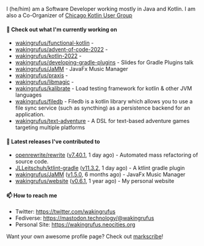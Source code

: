I (he/him) am a Software Developer working mostly in Java and Kotlin.
I am also a Co-Organizer of [Chicago Kotlin User Group](https://github.com/chicagokotlin)

#### 🌱 Check out what I'm currently working on

- [wakingrufus/functional-kotlin](https://github.com/wakingrufus/functional-kotlin) - 
- [wakingrufus/advent-of-code-2022](https://github.com/wakingrufus/advent-of-code-2022) - 
- [wakingrufus/kotlin-2022](https://github.com/wakingrufus/kotlin-2022) - 
- [wakingrufus/developing-gradle-plugins](https://github.com/wakingrufus/developing-gradle-plugins) - Slides for Gradle Plugins talk
- [wakingrufus/JaMM](https://github.com/wakingrufus/JaMM) - JavaFx Music Manager
- [wakingrufus/praxis](https://github.com/wakingrufus/praxis) - 
- [wakingrufus/libmagic](https://github.com/wakingrufus/libmagic) - 
- [wakingrufus/kalibrate](https://github.com/wakingrufus/kalibrate) - Load testing framework for kotlin &amp; other JVM languages
- [wakingrufus/filedb](https://github.com/wakingrufus/filedb) - Filedb is a kotlin library which allows you to use a file sync service (such as syncthing) as a persistence backend for an application.
- [wakingrufus/text-adventure](https://github.com/wakingrufus/text-adventure) - A DSL for text-based adventure games targeting multiple platforms

#### 🔭 Latest releases I've contributed to

- [openrewrite/rewrite](https://github.com/openrewrite/rewrite) ([v7.40.1](https://github.com/openrewrite/rewrite/releases/tag/v7.40.1), 1 day ago) - Automated mass refactoring of source code.
- [JLLeitschuh/ktlint-gradle](https://github.com/JLLeitschuh/ktlint-gradle) ([v11.3.2](https://github.com/JLLeitschuh/ktlint-gradle/releases/tag/v11.3.2), 1 day ago) - A ktlint gradle plugin
- [wakingrufus/JaMM](https://github.com/wakingrufus/JaMM) ([v1.5.0](https://github.com/wakingrufus/JaMM/releases/tag/v1.5.0), 6 months ago) - JavaFx Music Manager
- [wakingrufus/website](https://github.com/wakingrufus/website) ([v0.6.1](https://github.com/wakingrufus/website/releases/tag/v0.6.1), 1 year ago) - My personal website

#### 📫 How to reach me

- Twitter: https://twitter.com/wakingrufus
- Fediverse: https://mastodon.technology/@wakingrufus
- Personal Site: https://wakingrufus.neocities.org

Want your own awesome profile page? Check out [markscribe](https://github.com/muesli/markscribe)!
